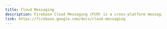 ```yaml
---
title: Cloud Messaging
description: Firebase Cloud Messaging (FCM) is a cross-platform messaging solution that lets you reliably send messages at no cost.
link: https://firebase.google.com/docs/cloud-messaging
---
```

